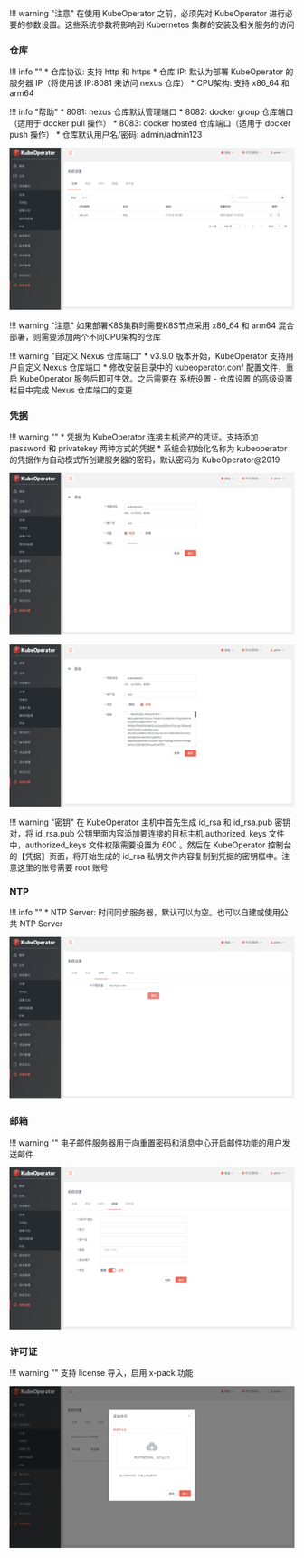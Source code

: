 
!!! warning "注意"
    在使用 KubeOperator 之前，必须先对 KubeOperator 进行必要的参数设置。这些系统参数将影响到 Kubernetes 集群的安装及相关服务的访问

### 仓库

!!! info ""
    * 仓库协议: 支持 http 和 https
    * 仓库 IP: 默认为部署 KubeOperator 的服务器 IP（将使用该 IP:8081 来访问 nexus 仓库）
    * CPU架构: 支持 x86_64 和 arm64

!!! info "帮助"
    * 8081: nexus 仓库默认管理端口
    * 8082: docker group 仓库端口（适用于 docker pull 操作）
    * 8083: docker hosted 仓库端口（适用于 docker push 操作）
    * 仓库默认用户名/密码: admin/admin123

![system](../img/user_manual/system_management/registry.png)

!!! warning "注意"
    如果部署K8S集群时需要K8S节点采用 x86_64 和 arm64 混合部署，则需要添加两个不同CPU架构的仓库

!!! warning "自定义 Nexus 仓库端口"
    * v3.9.0 版本开始，KubeOperator 支持用户自定义 Nexus 仓库端口
    * 修改安装目录中的 kubeoperator.conf 配置文件，重启 KubeOperator 服务后即可生效。之后需要在 系统设置 - 仓库设置 的高级设置栏目中完成 Nexus 仓库端口的变更

### 凭据

!!! warning ""
    * 凭据为 KubeOperator 连接主机资产的凭证。支持添加 password 和 privatekey 两种方式的凭据
    * 系统会初始化名称为 kubeoperator 的凭据作为自动模式所创建服务器的密码，默认密码为 KubeOperator@2019

![password](../img/user_manual/system_management/key-1.png)

![key](../img/user_manual/system_management/key-2.png)

!!! warning "密钥"
    在 KubeOperator 主机中首先生成 id_rsa 和 id_rsa.pub 密钥对，将 id_rsa.pub 公钥里面内容添加要连接的目标主机 authorized_keys 文件中，authorized_keys 文件权限需要设置为 600 。然后在 KubeOperator 控制台的【凭据】页面，将开始生成的 id_rsa 私钥文件内容复制到凭据的密钥框中。注意这里的账号需要 root 账号

### NTP

!!! info ""
    * NTP Server: 时间同步服务器，默认可以为空。也可以自建或使用公共 NTP Server
    
![system](../img/user_manual/system_management/ntp.png)

### 邮箱

!!! warning ""
    电子邮件服务器用于向重置密码和消息中心开启邮件功能的用户发送邮件

![email](../img/user_manual/system_management/email-1.png)

### 许可证

!!! warning ""
    支持 license 导入，启用 x-pack 功能

![license](../img/user_manual/system_management/license-1.png)
